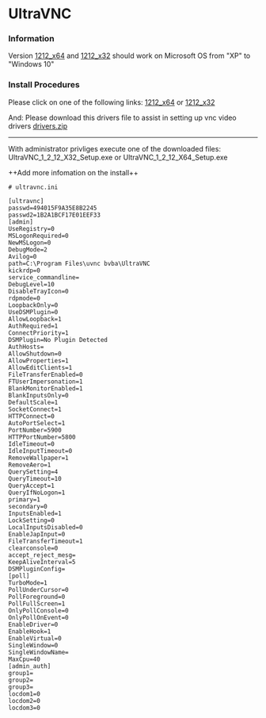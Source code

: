# UltraVNC
### Information
Version [1212_x64](https://github.com/blacksandsinc/clients/raw/master/vnc/ultra/UltraVNC_1_2_12_X64_Setup.exe) and [1212_x32](https://github.com/blacksandsinc/clients/raw/master/vnc/ultra/UltraVNC_1_2_12_X32_Setup.exe) should work on Microsoft OS from "XP" to "Windows 10"

### Install Procedures

Please click on one of the following links:
[1212_x64](https://github.com/blacksandsinc/clients/raw/master/vnc/ultra/UltraVNC_1_2_12_X64_Setup.exe)
or
[1212_x32](https://github.com/blacksandsinc/clients/raw/master/vnc/ultra/UltraVNC_1_2_12_X32_Setup.exe)

And:
Please download this drivers file to assist in setting up vnc video drivers
[drivers.zip](https://github.com/blacksandsinc/clients/blob/master/vnc/ultra/drivers.zip)
_ _ _

With administrator privliges execute one of the downloaded files:
UltraVNC_1_2_12_X32_Setup.exe
or
UltraVNC_1_2_12_X64_Setup.exe

++Add more infomation on the install++


```
# ultravnc.ini

[ultravnc]
passwd=494015F9A35E8B2245
passwd2=1B2A1BCF17E01EEF33
[admin]
UseRegistry=0
MSLogonRequired=0
NewMSLogon=0
DebugMode=2
Avilog=0
path=C:\Program Files\uvnc bvba\UltraVNC
kickrdp=0
service_commandline=
DebugLevel=10
DisableTrayIcon=0
rdpmode=0
LoopbackOnly=0
UseDSMPlugin=0
AllowLoopback=1
AuthRequired=1
ConnectPriority=1
DSMPlugin=No Plugin Detected
AuthHosts=
AllowShutdown=0
AllowProperties=1
AllowEditClients=1
FileTransferEnabled=0
FTUserImpersonation=1
BlankMonitorEnabled=1
BlankInputsOnly=0
DefaultScale=1
SocketConnect=1
HTTPConnect=0
AutoPortSelect=1
PortNumber=5900
HTTPPortNumber=5800
IdleTimeout=0
IdleInputTimeout=0
RemoveWallpaper=1
RemoveAero=1
QuerySetting=4
QueryTimeout=10
QueryAccept=1
QueryIfNoLogon=1
primary=1
secondary=0
InputsEnabled=1
LockSetting=0
LocalInputsDisabled=0
EnableJapInput=0
FileTransferTimeout=1
clearconsole=0
accept_reject_mesg=
KeepAliveInterval=5
DSMPluginConfig=
[poll]
TurboMode=1
PollUnderCursor=0
PollForeground=0
PollFullScreen=1
OnlyPollConsole=0
OnlyPollOnEvent=0
EnableDriver=0
EnableHook=1
EnableVirtual=0
SingleWindow=0
SingleWindowName=
MaxCpu=40
[admin_auth]
group1=
group2=
group3=
locdom1=0
locdom2=0
locdom3=0
```